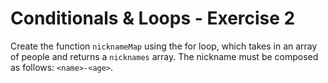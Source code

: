 # Conditionals & Loops - Exercise 2

Create the function `nicknameMap` using the for loop, which takes in an array of people and returns a `nicknames` array. The nickname must be composed as follows: `<name>-<age>`.
